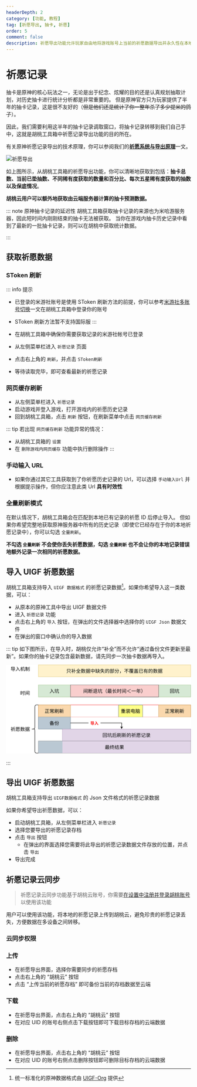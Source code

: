 ```yaml
---
headerDepth: 2
category: [功能, 教程]
tag: [祈愿导出, 抽卡, 祈愿]
order: 5
comment: false
description: 祈愿导出功能允许玩家自由地将游戏账号上当前的祈愿数据导出并永久性在本地储存并备份，通过长久的数据积累进行数据追踪和祈愿数据分析。
---
```


# 祈愿记录

抽卡是原神的核心玩法之一，无论是出于纪念、炫耀的目的还是认真规划抽取计划，对历史抽卡进行统计分析都是非常重要的。
但是原神官方只为玩家提供了半年的抽卡记录，这是很不友好的（~~但是他们还是统计了你一整年杀了多少提米的鸽子~~）。

因此，我们需要利用这半年的抽卡记录调取窗口，将抽卡记录转移到我们自己手中，这就是胡桃工具箱中祈愿记录导出功能的目的所在。

有关原神祈愿记录导出的技术原理，你可以参阅我们的[**祈愿系统与导出原理**](../advanced/Gacha-system-and-export-principal.html)一文。

![祈愿导出](https://img.alicdn.com/imgextra/i2/1797064093/O1CN01otuXYg1g6e0wnNwX2_!!1797064093.png_.webp)

如上图所示，从胡桃工具箱的祈愿导出功能，你可以清晰地获取到包括：**抽卡总数、当前已垫抽数、不同稀有度获取的数量和百分比、每次五星稀有度获取的抽数以及保底情况**。

**胡桃云用户可以额外地获取由云端服务器计算的抽卡预测数据。**

::: note 原神抽卡记录的延迟性
胡桃工具箱获取抽卡记录的来源也为米哈游服务器，因此短时间内刚刚结束的抽卡无法被获取。
当你在游戏内抽卡历史记录中看到了最新的一批抽卡记录，则可以在胡桃中获取统计数据。

:::

## 获取祈愿数据

### SToken 刷新 <Badge text="推荐" type="tip" />

::: info 提示

- 已登录的米游社账号是使用 SToken 刷新方法的前提，你可以参考[米游社多账号切换](mhy-account-switch.md)一文在胡桃工具箱中登录你的账号
- SToken 刷新方法暂不支持国际服
  :::

- 在胡桃工具箱中确保你需要获取记录的米游社帐号已登录
- 从左侧菜单栏进入 `祈愿记录` 页面
- 点击右上角的 `刷新`，并点击 `SToken刷新`
- 等待读取完毕，即可查看最新的祈愿记录

### 网页缓存刷新 <Badge text="支持国际服" type="tip" />

- 从左侧菜单栏进入 `祈愿记录`
- 启动游戏并登入游戏，打开游戏内的祈愿历史记录
- 回到胡桃工具箱，点击 `刷新` 按钮，在刷新菜单中点击 `网页缓存刷新`

::: tip
若出现 `网页缓存刷新` 功能异常的情况：

- 从胡桃工具箱的 `设置`
- 在 `删除游戏内网页缓存` 功能中执行删除操作
  :::

### 手动输入 URL <Badge text="支持国际服" type="tip" />

- 如果你通过其它工具获取到了你祈愿历史记录的 Url，可以选择 `手动输入Url` 并根据提示操作，但你应注意此类 Url **具有时效性**

### 全量刷新模式

在默认情况下，胡桃工具箱会在匹配到本地已有记录的祈愿 ID 后停止导入。
但如果你希望完整地获取原神服务器中所有的历史记录（即使它已经存在于你的本地祈愿记录中），你可以勾选 `全量刷新`。

**不勾选 `全量刷新` 不会使你丢失祈愿数据，勾选 `全量刷新` 也不会让你的本地记录错误地额外记录一次相同的祈愿数据。**

## 导入 UIGF 祈愿数据 <Badge text="UIGF" type="info" />

胡桃工具箱支持导入 `UIGF 数据格式` 的祈愿记录数据[^UIGF-Org]。如果你希望导入这一类数据，可以：

- 从原本的原神工具中导出 UIGF 数据文件
- 进入 `祈愿记录` 功能
- 点击右上角的 `导入` 按钮，在弹出的文件选择器中选择你的 `UIGF Json` 数据文件
- 在弹出的窗口中确认你的导入数据

::: tip
如下图所示，在导入时，胡桃仅允许“补全”而不允许“通过备份文件更新至最新”。如果你的抽卡记录包含最新数据，请先同步一次抽卡数据再导入。

![祈愿导入原理](/images/202404/wish_import_zh-cn.webp)

:::

## 导出 UIGF 祈愿数据 <Badge text="UIGF" type="info" />

胡桃工具箱支持导出 `UIGF数据格式` 的 Json 文件格式的祈愿记录数据

如果你希望导出祈愿数据，可以：

- 启动胡桃工具箱，从左侧菜单栏进入 `祈愿记录`
- 选择您要导出的祈愿记录存档
- 点击 `导出` 按钮
  - 在弹出的界面选择您需要将此导出的祈愿记录数据文件存放的位置，并点击 `导出`
- 导出完成

## 祈愿记录云同步

> 祈愿记录云同步功能基于胡桃云账号，你需要[在设置中注册并登录胡桃账号](hutao-settings.md#胡桃账号)以使用该功能

用户可以使用该功能，将本地的祈愿记录上传到胡桃云，避免珍贵的祈愿记录丢失，方便数据在多设备之间转移。

### 云同步权限

### 上传

- 在祈愿导出界面，选择你需要同步的祈愿存档
- 点击右上角的 “胡桃云” 按钮
- 点击 “上传当前的祈愿存档” 即可备份当前的存档数据至云端

### 下载

- 在祈愿导出界面，点击右上角的 “胡桃云” 按钮
- 在对应 UID 的账号右侧点击下载按钮即可下载目标存档的云端数据

### 删除

- 在祈愿导出界面，点击右上角的 “胡桃云” 按钮
- 在对应 UID 的账号右侧点击删除按钮即可删除目标存档的云端数据

[^UIGF-Org]: 统一标准化的原神数据格式由 [UIGF-Org](https://uigf.org/) 提供
